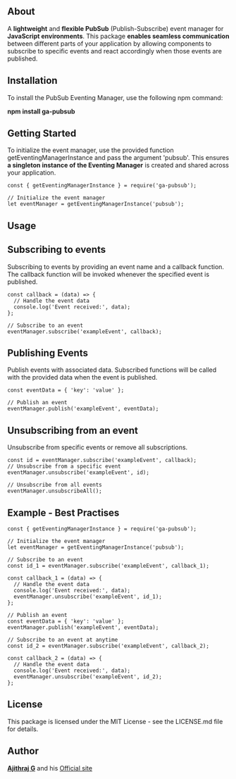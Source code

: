 <h2>About</h2>

A <b>lightweight</b> and <b>flexible PubSub</b> (Publish-Subscribe) event manager for <b>JavaScript environments</b>. This package <b>enables seamless communication</b> between different parts of your application by allowing components to subscribe to specific events and react accordingly when those events are published.

<h2>Installation</h2>

To install the PubSub Eventing Manager, use the following npm command:

**npm install ga-pubsub**


<h2>Getting Started</h2>

To initialize the event manager, use the provided function getEventingManagerInstance and pass the argument 'pubsub'. This ensures **a singleton instance of the Eventing Manager** is created and shared across your application.

```
const { getEventingManagerInstance } = require('ga-pubsub');

// Initialize the event manager
let eventManager = getEventingManagerInstance('pubsub');
```

<h2>Usage</h2>

<h2>Subscribing to events</h2>
Subscribing to events by providing an event name and a callback function. The callback function will be invoked whenever the specified event is published.

```
const callback = (data) => {
  // Handle the event data
  console.log('Event received:', data);
};

// Subscribe to an event
eventManager.subscribe('exampleEvent', callback);
```

<h2>Publishing Events</h2>
Publish events with associated data. Subscribed functions will be called with the provided data when the event is published.

```
const eventData = { 'key': 'value' };

// Publish an event
eventManager.publish('exampleEvent', eventData);
```

<h2>Unsubscribing from an event</h2>
Unsubscribe from specific events or remove all subscriptions.

```
const id = eventManager.subscribe('exampleEvent', callback);
// Unsubscribe from a specific event
eventManager.unsubscribe('exampleEvent', id);

// Unsubscribe from all events
eventManager.unsubscribeAll();
```

<h2>Example - Best Practises</h2>

```
const { getEventingManagerInstance } = require('ga-pubsub');

// Initialize the event manager
let eventManager = getEventingManagerInstance('pubsub');

// Subscribe to an event
const id_1 = eventManager.subscribe('exampleEvent', callback_1);

const callback_1 = (data) => {
  // Handle the event data
  console.log('Event received:', data);
  eventManager.unsubscribe('exampleEvent', id_1);
};

// Publish an event
const eventData = { 'key': 'value' };
eventManager.publish('exampleEvent', eventData);

// Subscribe to an event at anytime
const id_2 = eventManager.subscribe('exampleEvent', callback_2);

const callback_2 = (data) => {
  // Handle the event data
  console.log('Event received:', data);
  eventManager.unsubscribe('exampleEvent', id_2);
};
```

<h2>License</h2>
This package is licensed under the MIT License - see the LICENSE.md file for details.


<h2>Author</h2>

[**Ajithraj G**][npmsite] and his [Official site][website]


[website]: https://ajithraj-g.web.app
[npmsite]: https://www.npmjs.com/~ajithraj-g

